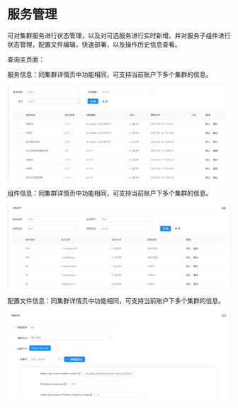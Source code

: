 # 服务管理

可对集群服务进行状态管理，以及对可选服务进行实时新增。并对服务子组件进行状态管理，配置文件编辑，快速部署，以及操作历史信息查看。

查询主页面：

服务信息：同集群详情页中功能相同，可支持当前账户下多个集群的信息。

![Image text](../image/25.png)

组件信息：同集群详情页中功能相同，可支持当前账户下多个集群的信息。

![Image text](../image/26.png)

配置文件信息：同集群详情页中功能相同，可支持当前账户下多个集群的信息。

![Image text](../image/27.png)